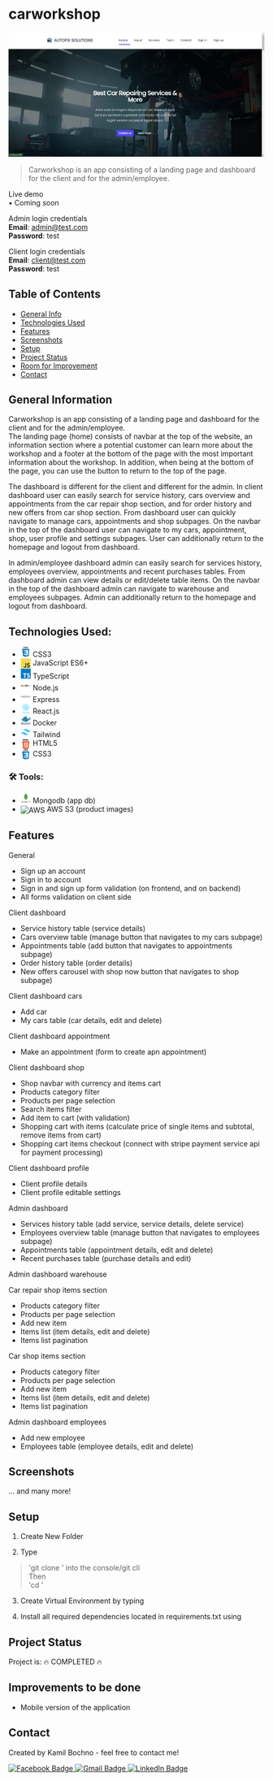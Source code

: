 # carworkshop
<p align="center">
  <img src="preview_images/Home/Home.png?raw=true" alt="carworkshop"/>
</p>

> Carworkshop is an app consisting of a landing page and dashboard for the client and for the admin/employee. <br>

Live demo <br>
• Coming soon

Admin login credentials <br>
<b>Email</b>: admin@test.com <br>
<b>Password</b>: test

Client login credentials <br>
<b>Email</b>: client@test.com <br>
<b>Password</b>: test

## Table of Contents
* [General Info](#general-information)
* [Technologies Used](#technologies-used)
* [Features](#features)
* [Screenshots](#screenshots)
* [Setup](#setup)
* [Project Status](#project-status)
* [Room for Improvement](#room-for-improvement)
* [Contact](#contact)
<!-- * [License](#license) -->


## General Information
Carworkshop is an app consisting of a landing page and dashboard for the client and for the admin/employee.<br>
The landing page (home) consists of navbar at the top of the website,
an information section where a potential customer can learn more about the workshop
and a footer at the bottom of the page with the most important information about the workshop.
In addition, when being at the bottom of the page, you can use the button to return to the top of the page.

The dashboard is different for the client and different for the admin. In client dashboard user can easily search for service history, cars overview
and appointments from the car repair shop section, and for order history and new offers from car shop section. From dashboard user can quickly navigate
to manage cars, appointments and shop subpages. On the navbar in the top of the dashboard user can navigate to my cars, appointment, shop, user profile
and settings subpages. User can additionally return to the homepage and logout from dashboard.

In admin/employee dashboard admin can easily search for services history, employees overview, appointments and recent purchases tables. From dashboard admin can view details or edit/delete table items. On the navbar in the top of the dashboard admin can navigate to warehouse and employees subpages. Admin can additionally return to the homepage and logout from dashboard.


## Technologies Used:
- <img src="https://github.com/devicons/devicon/blob/master/icons/css3/css3-original-wordmark.svg" title="CSS3" alt="CSS3" width="20" height="20"/> CSS3&nbsp;
- <img src="https://github.com/devicons/devicon/blob/master/icons/javascript/javascript-original.svg" title="JavaScript" alt="JavaScript" width="20" height="20" align='center'/> JavaScript ES6+&nbsp;
- <img src="https://github.com/devicons/devicon/blob/master/icons/typescript/typescript-original.svg" title="TypeScript" alt="TypeScript" width="20" height="20"/> TypeScript&nbsp;
- <img src="https://github.com/devicons/devicon/blob/master/icons/nodejs/nodejs-original-wordmark.svg" title="Nodejs" alt="Nodejs" width="20" height="20"/> Node.js&nbsp;
- <img src="https://github.com/devicons/devicon/blob/master/icons/express/express-original-wordmark.svg" title="Express" alt="Express" width="20" height="20"/> Express&nbsp;
- <img src="https://github.com/devicons/devicon/blob/master/icons/react/react-original-wordmark.svg" title="React" alt="React" width="20" height="20"/> React.js&nbsp;
- <img src="https://github.com/devicons/devicon/blob/master/icons/docker/docker-original-wordmark.svg" title="Docker" alt="Docker" width="20" height="20"/> Docker&nbsp;
- <img src="https://github.com/devicons/devicon/blob/master/icons/tailwindcss/tailwindcss-plain.svg" title="Tailwind" alt="Tailwind" width="20" height="20"/> Tailwind&nbsp;
- <img src="https://github.com/devicons/devicon/blob/master/icons/html5/html5-original-wordmark.svg" title="HTML5" alt="HTML5" width="20" height="20" align='center'/> HTML5&nbsp;
- <img src="https://github.com/devicons/devicon/blob/master/icons/css3/css3-original-wordmark.svg" title="CSS" alt="CSS" width="20" height="20" align='center'/> CSS3&nbsp;

### :hammer_and_wrench: Tools:
- <img src="https://github.com/devicons/devicon/blob/master/icons/mongodb/mongodb-original-wordmark.svg" title="Mongodb" alt="Mongodb" width="20" height="20"/> Mongodb (app db)&nbsp;
- <img src="https://symbols.getvecta.com/stencil_9/32_aws-elastic-beanstalk.3cbb564d52.svg" title="AWS" alt="AWS" width="20" height="20" align='center'/> AWS S3 (product images)&nbsp;

## Features
General
- Sign up an account
- Sign in to account
- Sign in and sign up form validation (on frontend, and on backend)
- All forms validation on client side

Client dashboard
- Service history table (service details)
- Cars overview table (manage button that navigates to my cars subpage)
- Appointments table (add button that navigates to appointments subpage)
- Order history table (order details)
- New offers carousel with shop now button that navigates to shop subpage)

Client dashboard cars
- Add car
- My cars table (car details, edit and delete)

Client dashboard appointment
- Make an appointment (form to create apn appointment)

Client dashboard shop
- Shop navbar with currency and items cart
- Products category filter
- Products per page selection
- Search items filter
- Add item to cart (with validation)
- Shopping cart with items (calculate price of single items and subtotal, remove items from cart)
- Shopping cart items checkout (connect with stripe payment service api for payment processing)

Client dashboard profile
- Client profile details
- Client profile editable settings

Admin dashboard
- Services history table (add service, service details, delete service)
- Employees overview table (manage button that navigates to employees subpage)
- Appointments table (appointment details, edit and delete)
- Recent purchases table (purchase details and edit)

Admin dashboard warehouse

Car repair shop items section
- Products category filter
- Products per page selection
- Add new item
- Items list (item details, edit and delete)
- Items list pagination

Car shop items section
- Products category filter
- Products per page selection
- Add new item
- Items list (item details, edit and delete)
- Items list pagination

Admin dashboard employees
- Add new employee
- Employees table (employee details, edit and delete)

## Screenshots

... and many more!

## Setup
1. Create New Folder <br>

2. Type <br>
> 'git clone ' into the console/git cli <br>
Then <br>
> 'cd ' <br>
3. Create Virtual Environment by typing <br>

4. Install all required dependencies located in requirements.txt using <br>

## Project Status
Project is: :fire: COMPLETED :fire:

## Improvements to be done
- Mobile version of the application

## Contact
Created by Kamil Bochno - feel free to contact me!
<div id="badges">
  <a href="https://www.facebook.com/kamilbochno/">
    <img src="https://img.shields.io/badge/Facebook-blue?style=for-the-badge&logo=facebook&logoColor=white" alt="Facebook Badge"/>
  </a>
  
   <a href="mailto:bochno.kamil@gmail.com" target="_blank">
    <img src="https://img.shields.io/badge/Gmail-D14836?style=for-the-badge&logo=gmail&logoColor=white" alt="Gmail Badge"/>
  </a>
  
  <a href="https://www.linkedin.com/in/kamilbochno/">
    <img src="https://img.shields.io/badge/LinkedIn-blue?style=for-the-badge&logo=linkedin&logoColor=white" alt="LinkedIn Badge"/>
  </a>
  
</div>
